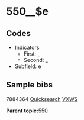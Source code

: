 # 550\_\_$e

## Codes

-   Indicators
    -   First: \_
    -   Second: \_
-   Subfield: e

## Sample bibs

7884364 [Quicksearch](https://search.library.yale.edu/catalog/7884364) [VXWS](http://prodorbis.library.yale.edu:7014/vxws/GetHoldingsService?bibId=7884364)

**Parent topic:**[550](../../tags/550/550.md)


